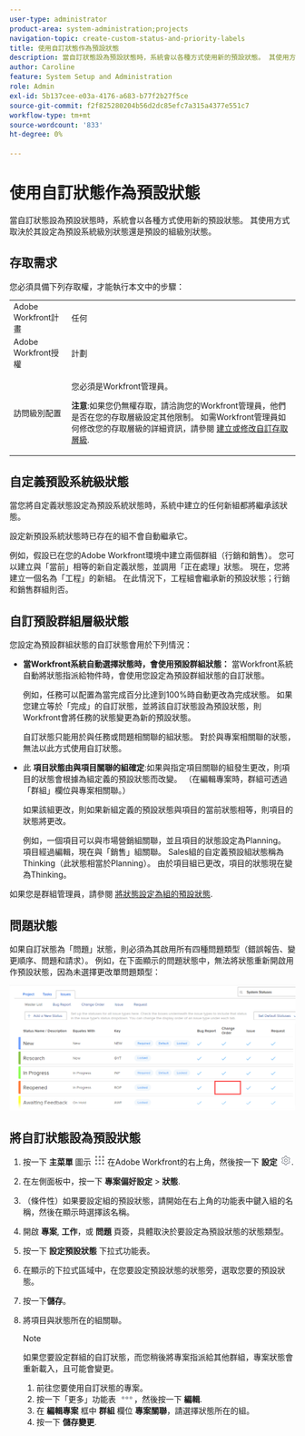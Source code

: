 ```yaml
---
user-type: administrator
product-area: system-administration;projects
navigation-topic: create-custom-status-and-priority-labels
title: 使用自訂狀態作為預設狀態
description: 當自訂狀態設為預設狀態時，系統會以各種方式使用新的預設狀態。 其使用方式取決於其設定為預設系統級別狀態還是預設的組級別狀態。
author: Caroline
feature: System Setup and Administration
role: Admin
exl-id: 5b137cee-e03a-4176-a683-b77f2b27f5ce
source-git-commit: f2f825280204b56d2dc85efc7a315a4377e551c7
workflow-type: tm+mt
source-wordcount: '833'
ht-degree: 0%

---
```


# 使用自訂狀態作為預設狀態

當自訂狀態設為預設狀態時，系統會以各種方式使用新的預設狀態。 其使用方式取決於其設定為預設系統級別狀態還是預設的組級別狀態。

## 存取需求

您必須具備下列存取權，才能執行本文中的步驟：

<table style="table-layout:auto"> 
 <col> 
 <col> 
 <tbody> 
  <tr> 
   <td role="rowheader">Adobe Workfront計畫</td> 
   <td>任何</td> 
  </tr> 
  <tr> 
   <td role="rowheader">Adobe Workfront授權</td> 
   <td>計劃</td> 
  </tr> 
  <tr> 
   <td role="rowheader">訪問級別配置</td> 
   <td> <p>您必須是Workfront管理員。</p> <p><b>注意</b>:如果您仍無權存取，請洽詢您的Workfront管理員，他們是否在您的存取層級設定其他限制。 如需Workfront管理員如何修改您的存取層級的詳細資訊，請參閱 <a href="../../../administration-and-setup/add-users/configure-and-grant-access/create-modify-access-levels.md" class="MCXref xref">建立或修改自訂存取層級</a>.</p> </td> 
  </tr> 
 </tbody> 
</table>

## 自定義預設系統級狀態

當您將自定義狀態設定為預設系統狀態時，系統中建立的任何新組都將繼承該狀態。

設定新預設系統狀態時已存在的組不會自動繼承它。

例如，假設已在您的Adobe Workfront環境中建立兩個群組（行銷和銷售）。 您可以建立與「當前」相等的新自定義狀態，並調用「正在處理」狀態。 現在，您將建立一個名為「工程」的新組。 在此情況下，工程組會繼承新的預設狀態；行銷和銷售群組則否。

## 自訂預設群組層級狀態

您設定為預設群組狀態的自訂狀態會用於下列情況：

* **當Workfront系統自動選擇狀態時，會使用預設群組狀態：** 當Workfront系統自動將狀態指派給物件時，會使用您設定為預設群組狀態的自訂狀態。

   例如，任務可以配置為當完成百分比達到100%時自動更改為完成狀態。 如果您建立等於「完成」的自訂狀態，並將該自訂狀態設為預設狀態，則Workfront會將任務的狀態變更為新的預設狀態。

   自訂狀態只能用於與任務或問題相關聯的組狀態。 對於與專案相關聯的狀態，無法以此方式使用自訂狀態。

* 此 **項目狀態由與項目關聯的組確定**:如果與指定項目關聯的組發生更改，則項目的狀態會根據為組定義的預設狀態而改變。 （在編輯專案時，群組可透過「群組」欄位與專案相關聯。）

   如果該組更改，則如果新組定義的預設狀態與項目的當前狀態相等，則項目的狀態將更改。

   例如，一個項目可以與市場營銷組關聯，並且項目的狀態設定為Planning。 項目經過編輯，現在與「銷售」組關聯。 Sales組的自定義預設組狀態稱為Thinking（此狀態相當於Planning）。 由於項目組已更改，項目的狀態現在變為Thinking。

如果您是群組管理員，請參閱 [將狀態設定為組的預設狀態](/help/quicksilver/administration-and-setup/manage-groups/manage-group-statuses/use-custom-statuses-as-default-statuses-group.md).

## 問題狀態

如果自訂狀態為「問題」狀態，則必須為其啟用所有四種問題類型（錯誤報告、變更順序、問題和請求）。 例如，在下面顯示的問題狀態中，無法將狀態重新開啟用作預設狀態，因為未選擇更改單問題類型：

![](assets/all-4-issue-types-enabled.png)

## 將自訂狀態設為預設狀態

1. 按一下 **主菜單** 圖示 ![](assets/main-menu-icon.png) 在Adobe Workfront的右上角，然後按一下 **設定** ![](assets/gear-icon-settings.png).
1. 在左側面板中，按一下 **專案偏好設定** > **狀態**.
1. （條件性）如果要設定組的預設狀態，請開始在右上角的功能表中鍵入組的名稱，然後在顯示時選擇該名稱。
1. 開啟 **專案**, **工作**，或 **問題** 頁簽，具體取決於要設定為預設狀態的狀態類型。
1. 按一下 **設定預設狀態** 下拉式功能表。
1. 在顯示的下拉式區域中，在您要設定預設狀態的狀態旁，選取您要的預設狀態。
1. 按一下&#x200B;**儲存**。
1. 將項目與狀態所在的組關聯。

   >[!NOTE]
   >
   >如果您要設定群組的自訂狀態，而您稍後將專案指派給其他群組，專案狀態會重新載入，且可能會變更。

   1. 前往您要使用自訂狀態的專案。
   1. 按一下「更多」功能表 ![](assets/more-icon.png)，然後按一下 **編輯**.
   1. 在 **編輯專案** 框中 **群組** 欄位 **專案關聯**，請選擇狀態所在的組。
   1. 按一下 **儲存變更**.
